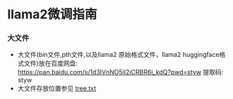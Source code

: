 # llama2微调指南

### 大文件

- 大文件(bin文件,pth文件,以及llama2 原始格式文件，llama2 huggingface格式文件)放在百度网盘: https://pan.baidu.com/s/1d3lVnNO5iI2iCRBR6i_kdQ?pwd=styw 提取码: styw 
- 大文件存放位置参见 [tree.txt](https://github.com/chenyujiehome/finetune_llama2_huggingface_format/blob/master/tree.txt) 


